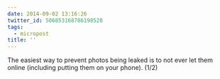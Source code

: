 ```yaml
---
date: 2014-09-02 13:16:26
twitter_id: 506853168786198528
tags:
  - micropost
title: ''
---
```


The easiest way to prevent photos being leaked is to not ever let them online (including putting them on your phone). (1/2)
